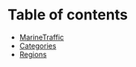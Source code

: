 # Table of contents

* [MarineTraffic](README.md)
* [Categories](categories.md)
* [Regions](regions.md)